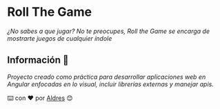 # Roll The Game

_¿No sabes a que jugar? No te preocupes, Roll the Game se encarga de mostrarte juegos de cualquier índole_

## Información 📄

_Proyecto creado como práctica para desarrollar aplicaciones web en Angular enfocadas en lo visual, incluir librerías externas y manejar apis._

⌨️ con ❤️ por [Aldres](https://github.com/AldresGit) 😊
